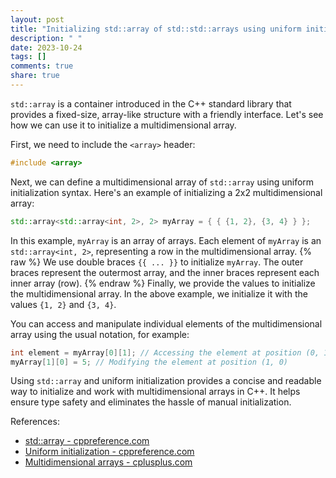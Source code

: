 ```yaml
---
layout: post
title: "Initializing std::array of std::std::arrays using uniform initialization in C++"
description: " "
date: 2023-10-24
tags: []
comments: true
share: true
---
```


`std::array` is a container introduced in the C++ standard library that provides a fixed-size, array-like structure with a friendly interface. Let's see how we can use it to initialize a multidimensional array.

First, we need to include the `<array>` header:

```cpp
#include <array>
```

Next, we can define a multidimensional array of `std::array` using uniform initialization syntax. Here's an example of initializing a 2x2 multidimensional array:

```cpp
std::array<std::array<int, 2>, 2> myArray = { { {1, 2}, {3, 4} } };
```

In this example, `myArray` is an array of arrays. Each element of `myArray` is an `std::array<int, 2>`, representing a row in the multidimensional array.
{% raw %}
We use double braces `{{ ... }}` to initialize `myArray`. The outer braces represent the outermost array, and the inner braces represent each inner array (row).
{% endraw %}
Finally, we provide the values to initialize the multidimensional array. In the above example, we initialize it with the values `{1, 2}` and `{3, 4}`.

You can access and manipulate individual elements of the multidimensional array using the usual notation, for example:

```cpp
int element = myArray[0][1]; // Accessing the element at position (0, 1)
myArray[1][0] = 5; // Modifying the element at position (1, 0)
```

Using `std::array` and uniform initialization provides a concise and readable way to initialize and work with multidimensional arrays in C++. It helps ensure type safety and eliminates the hassle of manual initialization.

References:
- [std::array - cppreference.com](https://en.cppreference.com/w/cpp/container/array)
- [Uniform initialization - cppreference.com](https://en.cppreference.com/w/cpp/language/list_initialization)
- [Multidimensional arrays - cplusplus.com](http://www.cplusplus.com/doc/tutorial/arrays/)